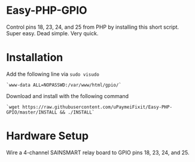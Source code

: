 # Easy-PHP-GPIO
Control pins 18, 23, 24, and 25 from PHP by installing this short script. Super easy. Dead simple. Very quick.

# Installation
Add the following line via `sudo visudo`
    
    `www-data ALL=NOPASSWD:/var/www/html/gpio/`

Download and install with the following command

    `wget https://raw.githubusercontent.com/uPaymeiFixit/Easy-PHP-GPIO/master/INSTALL && ./INSTALL`


# Hardware Setup
Wire a 4-channel SAINSMART relay board to GPIO pins 18, 23, 24, and 25.
